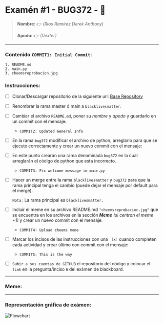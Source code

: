 # Examén #1 - BUG372 - 🐛

> __Nombre:__ 👉 *(Rios Ramirez Derek Anthony)*
>
> __Apodo:__ 👉 *(Dexter)*
>
>
---
### Contenido `COMMIT1: Initial Commit`:

	1. README.md
	2. main.py
	3. cheemsreprobacion.jpg

### Instrucciones:

- [ ] Clonar/Descargar repositorio de la siguiente url: [Base Repository](https://github.com/cheemsdoggie/bug372.git)
- [ ] Renombrar la rama master ó main a `blacklivesmatter`.
- [ ] Cambiar el archivo `README.md`, poner su *nombre* y *apodo* y guardarlo en un commit con el mensaje:
  - `COMMIT2: Updated General Info`
- [ ] En la rama `bug372` modificar el archivo de python, arreglarlo para que se ejecute correctamente y crear un nuevo commit con el mensaje:
- [ ] En este punto crearán una rama denominada `bug372` en la cual arreglarán el código de python que esta incorrecto.
  - `COMMIT3: Fix welcome message in main.py`
- [ ] Hacer un merge entre la rama `blacklivesmatter` y `bug372` para que la rama principal tenga el cambio (puede dejar el mensaje por default para el merge).

	`Nota:` La rama principal es `blacklivesmatter.`
- [ ] Incluir el meme en su archivo README.md `"cheemsreprobacion.jpg"` que se encuentra en los archivos en la sección ___Meme___ *(si centran el meme +1)* y crear un nuevo commit con el mensaje:
	- `COMMIT4: Upload cheems meme`
- [ ] Marcar los incisos de las instrucciones con una ` [x]` cuando completen cada actividad y crear último con commit con el mensaje:
  - `COMMIT5: This is the way`
- [ ] `Subir a sus cuentas de GITHUB` el repositorio del código y colocar el `link` en la pregunta/inciso `6` del exámen de blackboard.
---
### Meme:

---
### Representación gráfica de exámen:

![Flowchart](https://i.postimg.cc/FsJp36xG/flowchart.jpg)
